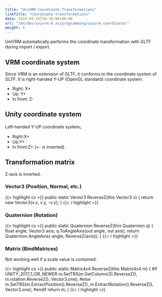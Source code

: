 ```yaml
---
title: "UniVRM Coordinate Transformations"
linkTitle: "Coordinate transformations"
date: 2018-04-16T16:30:00+09:00
url: "/en/dev/univrm-0.xx/programming/univrm_coordinate/"
weight: 4
---
```


UniVRM automatically performs the coordinate transformation with GLTF during import / export.

## VRM coordinate system

Since VRM is an extension of GLTF, it conforms to the coordinate system of GLTF.
It is right-handed Y-UP (OpenGL standard) coordinate system.

* Right: X+
* Up: Y+
* In front: Z-

## Unity coordinate system

Left-handed Y-UP coordinate system。

* Right:X+
* Up:Y+
* In front:Z+ (+- is inverted)

## Transformation matrix

Z-axis is inverted.

### Vector3 (Position, Normal, etc.)

{{< highlight cs >}}
public static Vector3 ReverseZ(this Vector3 v)
{
    return new Vector3(v.x, v.y, -v.z);
}
{{< / highlight >}}

### Quaternion (Rotation)

{{< highlight cs >}}
public static Quaternion ReverseZ(this Quaternion q)
{
    float angle;
    Vector3 axis;
    q.ToAngleAxis(out angle, out axis);
    return Quaternion.AngleAxis(-angle, ReverseZ(axis));
}
{{< / highlight >}}

### Matrix (BindMatrices)
Not working well if a scale value is contained.

{{< highlight cs >}}
public static Matrix4x4 ReverseZ(this Matrix4x4 m)
{
#if UNITY_2017_1_OR_NEWER
    m.SetTRS(m.GetColumn(3).ReverseZ(), m.rotation.ReverseZ(), Vector3.one);
#else
    m.SetTRS(m.ExtractPosition().ReverseZ(), m.ExtractRotation().ReverseZ(), Vector3.one);
#endif
    return m;
}
{{< / highlight >}}

